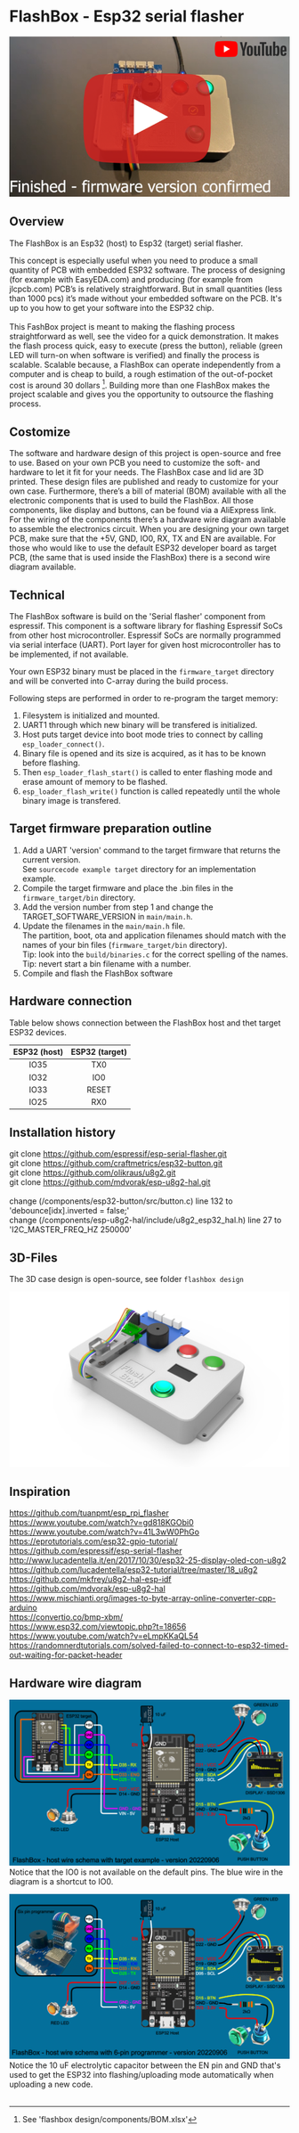 # FlashBox - Esp32 serial flasher

[![Watch the flashbox video](https://github.com/Machiel80/esp32-serial-flasher/blob/main/flashbox%20design/video/youtube%20button.png)](https://youtu.be/JwLJvGU8xQY)

## Overview
The FlashBox is an Esp32 (host) to Esp32 (target) serial flasher. 

This concept is especially useful when you need to produce a small quantity of PCB with embedded ESP32 software. The process of designing 
(for example with EasyEDA.com) and producing (for example from jlcpcb.com) PCB’s is relatively straightforward. But in small quantities 
(less than 1000 pcs) it’s made without your embedded software on the PCB. It's up to you how to get your software into the ESP32 chip.<br/>
<br/>
This FashBox project is meant to making the flashing process straightforward as well, see the video for a quick demonstration. It makes the flash process quick, easy to execute (press the button), reliable (green LED will turn-on when software is verified) and finally the process is scalable. Scalable because, a FlashBox can operate independently from a computer and is cheap to build, a rough estimation of the out-of-pocket cost is around 30 dollars [^1]. Building more than one FlashBox makes the project scalable and gives you the opportunity to outsource the flashing process.

## Costomize

The software and hardware design of this project is open-source and free to use. Based on your own PCB you need to customize the soft- and hardware to let it fit for your needs. The FlashBox case and lid are 3D printed. These design files are published and ready to customize for your own case. Furthermore, there’s a bill of material (BOM) available with all the electronic components that is used to build the FlashBox. All those components, like display and buttons, can be found via a AliExpress link. For the wiring of the components there’s a hardware wire diagram available to assemble the electronics circuit. When you are designing your own target PCB, make sure that the +5V, GND, IO0, RX, TX and EN are available. For those who would like to use the default ESP32 developer board as target PCB, (the same that is used inside the FlashBox) there is a second wire diagram available.

## Technical
The FlashBox software is build on the 'Serial flasher' component from espressif. This component is a software library for flashing Espressif SoCs from other host microcontroller. Espressif SoCs are normally programmed via serial interface (UART). Port layer for given host microcontroller has to be implemented, if not available.

Your own ESP32 binary must be placed in the `firmware_target` directory and will be converted into C-array during the build process.

Following steps are performed in order to re-program the target memory:

1. Filesystem is initialized and mounted.
2. UART1 through which new binary will be transfered is initialized.
3. Host puts target device into boot mode tries to connect by calling `esp_loader_connect()`.
4. Binary file is opened and its size is acquired, as it has to be known before flashing.
5. Then `esp_loader_flash_start()` is called to enter flashing mode and erase amount of memory to be flashed.
6. `esp_loader_flash_write()` function is called repeatedly until the whole binary image is transfered.

[^1]: See 'flashbox design/components/BOM.xlsx'

## Target firmware preparation outline

1. Add a UART 'version' command to the target firmware that returns the current version.<br/>
   See `sourcecode example target` directory for an implementation example.
2. Compile the target firmware and place the .bin files in the `firmware_target/bin` directory.
3. Add the version number from step 1 and change the TARGET_SOFTWARE_VERSION in `main/main.h`.
4. Update the filenames in the `main/main.h` file.<br/>
   The partition, boot, ota and application filenames should match with the names of your bin files (`firmware_target/bin` directory).<br/>
   Tip: look into the `build/binaries.c` for the correct spelling of the names.<br/>
   Tip: nevert start a bin filename with a number.
5. Compile and flash the FlashBox software

## Hardware connection
Table below shows connection between the FlashBox host and thet target ESP32 devices.

| ESP32 (host) | ESP32 (target)|
|:------------:|:-------------:|
|    IO35      |      TX0      |
|    IO32      |      IO0      |
|    IO33      |     RESET     |
|    IO25      |      RX0      |


## Installation history
git clone https://github.com/espressif/esp-serial-flasher.git<br/>
git clone https://github.com/craftmetrics/esp32-button.git<br/>
git clone https://github.com/olikraus/u8g2.git<br/>
git clone https://github.com/mdvorak/esp-u8g2-hal.git<br/>
<br/>
change (/components/esp32-button/src/button.c) line 132 to 'debounce[idx].inverted = false;'<br/>
change (/components/esp-u8g2-hal/include/u8g2_esp32_hal.h) line 27 to 'I2C_MASTER_FREQ_HZ 250000'<br/>

## 3D-Files
The 3D case design is open-source, see folder `flashbox design`

![3D design impression](https://github.com/Machiel80/esp32-serial-flasher/blob/main/flashbox%20design/3d%20model/20220907_FlashBox_right.png)

## Inspiration
https://github.com/tuanpmt/esp_rpi_flasher<br/>
https://www.youtube.com/watch?v=gd818KGObi0<br/>
https://www.youtube.com/watch?v=41L3wW0PhGo<br/>
https://eprotutorials.com/esp32-gpio-tutorial/<br/>
https://github.com/espressif/esp-serial-flasher<br/>
http://www.lucadentella.it/en/2017/10/30/esp32-25-display-oled-con-u8g2<br/>
https://github.com/lucadentella/esp32-tutorial/tree/master/18_u8g2<br/>
https://github.com/mkfrey/u8g2-hal-esp-idf<br/>
https://github.com/mdvorak/esp-u8g2-hal<br/>
https://www.mischianti.org/images-to-byte-array-online-converter-cpp-arduino<br/>
https://convertio.co/bmp-xbm/<br/>
https://www.esp32.com/viewtopic.php?t=18656<br/>
https://www.youtube.com/watch?v=eLmpKKaQL54<br/>
https://randomnerdtutorials.com/solved-failed-to-connect-to-esp32-timed-out-waiting-for-packet-header<br/>

## Hardware wire diagram
![flashbox wire diagram with dev board](https://github.com/Machiel80/esp32-serial-flasher/blob/main/flashbox%20design/doc/flashbox%20wire%20diagram.png?raw=true)<br/>
Notice that the IO0 is not available on the default pins. The blue wire in the diagram is a shortcut to IO0.<br/>

![flashbox wire diagram](https://github.com/Machiel80/esp32-serial-flasher/blob/main/flashbox%20design/doc/flashbox%20wire%20diagram%20with%20target.png?raw=true)<br/>
Notice the 10 uF electrolytic capacitor between the EN pin and GND that's used to get the ESP32 into flashing/uploading mode automatically when uploading a new code.<br/>
<br/>

